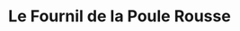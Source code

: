 ---
title: "Le Fournil de la Poule Rousse"
url: /sieuras/le-fournil-de-la-poule-rousse/
shop: Bäckerei
---